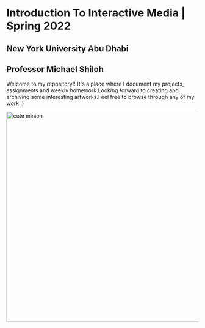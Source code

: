 # Introduction To Interactive Media | Spring 2022
## New York University Abu Dhabi
## Professor Michael Shiloh 

Welcome to my repository!! It's a place where I document my projects, assignments and weekly homework.Looking forward to creating and archiving some interesting artworks.Feel free to browse through any of my work :)

<img width="550" alt="cute minion" src="https://user-images.githubusercontent.com/98395837/153749351-4625070b-f267-4127-b057-c4baf628e56e.png"> 



